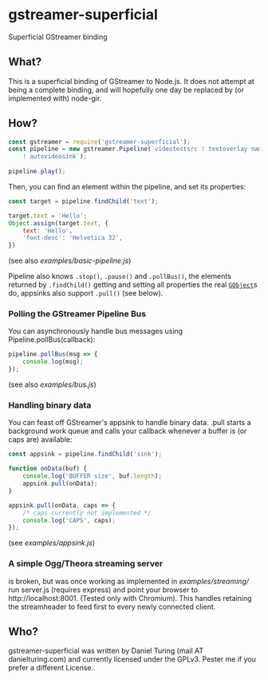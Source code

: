 # gstreamer-superficial

Superficial GStreamer binding

## What?

This is a superficial binding of GStreamer to Node.js. It does not attempt at being a complete binding, and will hopefully one day be replaced by (or implemented with) node-gir.

## How?

```javascript
const gstreamer = require('gstreamer-superficial');
const pipeline = new gstreamer.Pipeline(`videotestsrc ! textoverlay name=text
	! autovideosink`);
	
pipeline.play();
```

Then, you can find an element within the pipeline, and set its properties:

```javascript
const target = pipeline.findChild('text');

target.text = 'Hello';
Object.assign(target.text, {
	text: 'Hello', 
	'font-desc': 'Helvetica 32',
})
```

(see also _examples/basic-pipeline.js_)

Pipeline also knows `.stop()`, `.pause()` and `.pollBus()`,
the elements returned by `.findChild()` getting and setting all properties the real [`GObject`](https://developer.gnome.org/gobject/stable/gobject-The-Base-Object-Type.html)s do, appsinks also support `.pull()` (see below). 


### Polling the GStreamer Pipeline Bus

You can asynchronously handle bus messages using Pipeline.pollBus(callback):

```javascript
pipeline.pollBus(msg => {
	console.log(msg);
});
```

(see also _examples/bus.js_)


### Handling binary data

You can feast off GStreamer's appsink to handle binary data.
.pull starts a background work queue and calls your callback whenever a buffer is (or caps are) available:

```javascript
const appsink = pipeline.findChild('sink');

function onData(buf) {
	console.log('BUFFER size', buf.length);
	appsink.pull(onData);
}

appsink.pull(onData, caps => {
	/* caps currently not implemented */
	console.log('CAPS', caps);
});
```

(see _examples/appsink.js_)


### A simple Ogg/Theora streaming server

is broken, but was once working as implemented in _examples/streaming/_  
run server.js (requires express) and point your browser to http://localhost:8001. (Tested only with Chromium).
This handles retaining the streamheader to feed first to every newly connected client.


## Who?

gstreamer-superficial was written by Daniel Turing (mail AT danielturing.com) and currently licensed under the GPLv3. Pester me if you prefer a different License..
